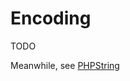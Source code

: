 # Encoding

TODO

Meanwhile, see [PHPString](https://tigitz.github.io/php-spellcheck/docs/text-sources/php-string.html)

